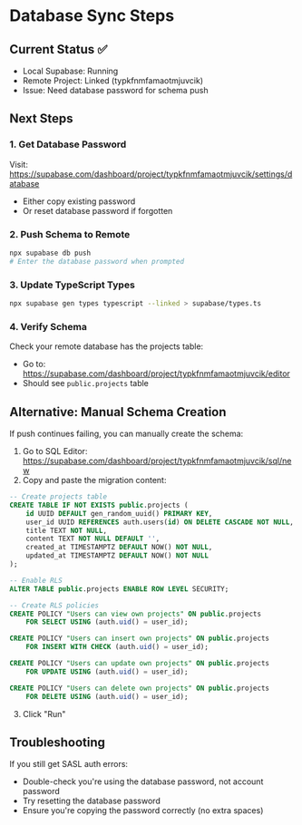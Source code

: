 # Database Sync Steps

## Current Status ✅
- Local Supabase: Running
- Remote Project: Linked (typkfnmfamaotmjuvcik)
- Issue: Need database password for schema push

## Next Steps

### 1. Get Database Password
Visit: https://supabase.com/dashboard/project/typkfnmfamaotmjuvcik/settings/database
- Either copy existing password
- Or reset database password if forgotten

### 2. Push Schema to Remote
```bash
npx supabase db push
# Enter the database password when prompted
```

### 3. Update TypeScript Types
```bash
npx supabase gen types typescript --linked > supabase/types.ts
```

### 4. Verify Schema
Check your remote database has the projects table:
- Go to: https://supabase.com/dashboard/project/typkfnmfamaotmjuvcik/editor
- Should see `public.projects` table

## Alternative: Manual Schema Creation

If push continues failing, you can manually create the schema:

1. Go to SQL Editor: https://supabase.com/dashboard/project/typkfnmfamaotmjuvcik/sql/new
2. Copy and paste the migration content:

```sql
-- Create projects table
CREATE TABLE IF NOT EXISTS public.projects (
    id UUID DEFAULT gen_random_uuid() PRIMARY KEY,
    user_id UUID REFERENCES auth.users(id) ON DELETE CASCADE NOT NULL,
    title TEXT NOT NULL,
    content TEXT NOT NULL DEFAULT '',
    created_at TIMESTAMPTZ DEFAULT NOW() NOT NULL,
    updated_at TIMESTAMPTZ DEFAULT NOW() NOT NULL
);

-- Enable RLS
ALTER TABLE public.projects ENABLE ROW LEVEL SECURITY;

-- Create RLS policies
CREATE POLICY "Users can view own projects" ON public.projects
    FOR SELECT USING (auth.uid() = user_id);

CREATE POLICY "Users can insert own projects" ON public.projects
    FOR INSERT WITH CHECK (auth.uid() = user_id);

CREATE POLICY "Users can update own projects" ON public.projects
    FOR UPDATE USING (auth.uid() = user_id);

CREATE POLICY "Users can delete own projects" ON public.projects
    FOR DELETE USING (auth.uid() = user_id);
```

3. Click "Run"

## Troubleshooting

If you still get SASL auth errors:
- Double-check you're using the database password, not account password
- Try resetting the database password
- Ensure you're copying the password correctly (no extra spaces) 